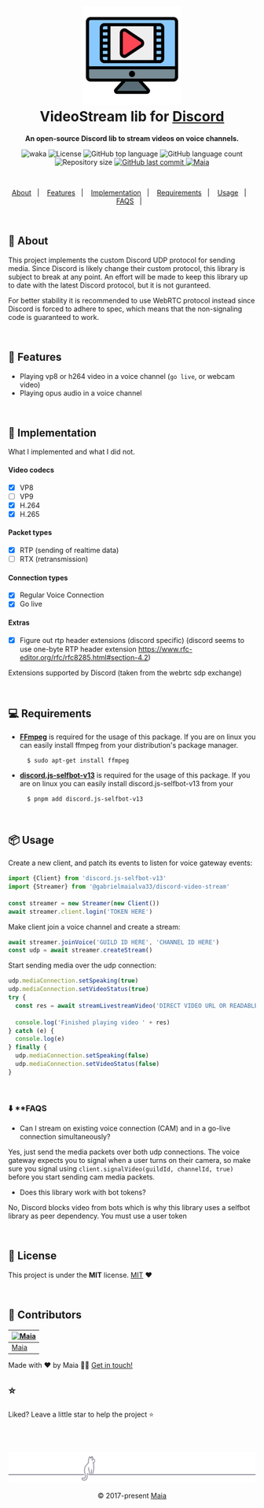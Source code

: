 <h1 align="center">
  <br>
  <img src=".github/assets/video-stream.png" alt="Live" width="200">
  <br>
   VideoStream lib for <a href="https://discord.com/">Discord</a>
  <br>
</h1>

<p align="center">
  <strong>An open-source Discord lib to stream videos on voice channels.</strong>
</p>

<p align="center">
  <img src="https://wakatime.com/badge/user/e61842d0-c588-4586-96a3-f0448a434be4/project/018e873e-020a-463f-b474-43dded13bc1d.svg" alt="waka" />
  <img src="https://img.shields.io/github/license/gabrielmaialva33/discord-video-stream?color=00b8d3?style=flat&logo=appveyor" alt="License" />
  <img src="https://img.shields.io/github/languages/top/gabrielmaialva33/discord-video-stream?style=flat&logo=appveyor" alt="GitHub top language" >
  <img src="https://img.shields.io/github/languages/count/gabrielmaialva33/discord-video-stream?style=flat&logo=appveyor" alt="GitHub language count" >
  <img src="https://img.shields.io/github/repo-size/gabrielmaialva33/discord-video-stream?style=flat&logo=appveyor" alt="Repository size" >
  <a href="https://github.com/gabrielmaialva33/discord-video-stream/commits/master">
    <img src="https://img.shields.io/github/last-commit/gabrielmaialva33/discord-video-stream?style=flat&logo=appveyor" alt="GitHub last commit" >
    <img src="https://img.shields.io/badge/made%20by-Maia-15c3d6?style=flat&logo=appveyor" alt="Maia" >  
  </a>
</p>

<br>

<p align="center">
  <a href="#bookmark-about">About</a>&nbsp;&nbsp;&nbsp;|&nbsp;&nbsp;&nbsp;
  <a href="#rocket-features">Features</a>&nbsp;&nbsp;&nbsp;|&nbsp;&nbsp;&nbsp;
  <a href="#construction-implementation">Implementation</a>&nbsp;&nbsp;&nbsp;|&nbsp;&nbsp;&nbsp;
  <a href="#computer-requirements">Requirements</a>&nbsp;&nbsp;&nbsp;|&nbsp;&nbsp;&nbsp;
  <a href="#package-usage">Usage</a>&nbsp;&nbsp;&nbsp;|&nbsp;&nbsp;&nbsp;
  <a href="#arrow_down-faqs">FAQS</a>&nbsp;&nbsp;&nbsp;|&nbsp;&nbsp;&nbsp;
</p>

<br>

## :bookmark: About

This project implements the custom Discord UDP protocol for sending media. Since Discord is likely change their custom
protocol, this library is subject to break at any point. An effort will be made to keep this library up to date with the
latest Discord protocol, but it is not guranteed.

For better stability it is recommended to use WebRTC protocol instead since Discord is forced to adhere to spec, which
means that the non-signaling code is guaranteed to work.

<br>

## :rocket: **Features**

- Playing vp8 or h264 video in a voice channel (`go live`, or webcam video)
- Playing opus audio in a voice channel

<br>

## :construction: **Implementation**

What I implemented and what I did not.

#### Video codecs

- [x] VP8
- [ ] VP9
- [x] H.264
- [x] H.265

#### Packet types

- [x] RTP (sending of realtime data)
- [ ] RTX (retransmission)

#### Connection types

- [x] Regular Voice Connection
- [x] Go live

#### Extras

- [x] Figure out rtp header extensions (discord specific) (discord seems to use one-byte RTP header
  extension https://www.rfc-editor.org/rfc/rfc8285.html#section-4.2)

Extensions supported by Discord (taken from the webrtc sdp exchange)

<br>

## :computer: Requirements

- **[FFmpeg](https://ffmpeg.org/download.html)** is required for the usage of this package. If you are on linux you can
  easily install ffmpeg from your
  distribution's package manager.

  ```sh
    $ sudo apt-get install ffmpeg
  ```

- **[discord.js-selfbot-v13](https://www.npmjs.com/package/discord.js-selfbot-v13)** is required for the usage of this
  package. If you are on linux you can easily install discord.js-selfbot-v13 from your

  ```sh
    $ pnpm add discord.js-selfbot-v13
  ```

<br>

## :package: Usage

Create a new client, and patch its events to listen for voice gateway events:

```typescript
import {Client} from 'discord.js-selfbot-v13'
import {Streamer} from '@gabrielmaialva33/discord-video-stream'

const streamer = new Streamer(new Client())
await streamer.client.login('TOKEN HERE')
```

Make client join a voice channel and create a stream:

```typescript
await streamer.joinVoice('GUILD ID HERE', 'CHANNEL ID HERE')
const udp = await streamer.createStream()
```

Start sending media over the udp connection:

```typescript
udp.mediaConnection.setSpeaking(true)
udp.mediaConnection.setVideoStatus(true)
try {
  const res = await streamLivestreamVideo('DIRECT VIDEO URL OR READABLE STREAM HERE', udp)

  console.log('Finished playing video ' + res)
} catch (e) {
  console.log(e)
} finally {
  udp.mediaConnection.setSpeaking(false)
  udp.mediaConnection.setVideoStatus(false)
}
```

<br>

### :arrow_down: **FAQS

- Can I stream on existing voice connection (CAM) and in a go-live connection simultaneously?

Yes, just send the media packets over both udp connections. The voice gateway expects you to signal when a user turns on
their camera, so make sure you signal using `client.signalVideo(guildId, channelId, true)` before you start sending cam
media packets.

- Does this library work with bot tokens?

No, Discord blocks video from bots which is why this library uses a selfbot library as peer dependency. You must use a
user token

<br>

## :memo: License

This project is under the **MIT** license. [MIT](./LICENSE) ❤️

<br>

## :rocket: **Contributors**

| [![Maia](https://avatars.githubusercontent.com/u/26732067?size=100)](https://github.com/gabrielmaialva33) |
|-----------------------------------------------------------------------------------------------------------|
| [Maia](https://github.com/gabrielmaialva33)                                                               |

Made with ❤️ by Maia 👋🏽 [Get in touch!](https://t.me/mrootx)

## :star:

Liked? Leave a little star to help the project ⭐

<br/>
<br/>

<p align="center"><img src="https://raw.githubusercontent.com/gabrielmaialva33/gabrielmaialva33/master/assets/gray0_ctp_on_line.svg?sanitize=true" /></p>
<p align="center">&copy; 2017-present <a href="https://github.com/gabrielmaialva33/" target="_blank">Maia</a>
